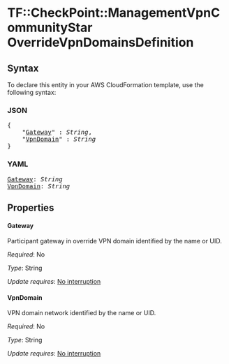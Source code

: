 # TF::CheckPoint::ManagementVpnCommunityStar OverrideVpnDomainsDefinition

## Syntax

To declare this entity in your AWS CloudFormation template, use the following syntax:

### JSON

<pre>
{
    "<a href="#gateway" title="Gateway">Gateway</a>" : <i>String</i>,
    "<a href="#vpndomain" title="VpnDomain">VpnDomain</a>" : <i>String</i>
}
</pre>

### YAML

<pre>
<a href="#gateway" title="Gateway">Gateway</a>: <i>String</i>
<a href="#vpndomain" title="VpnDomain">VpnDomain</a>: <i>String</i>
</pre>

## Properties

#### Gateway

Participant gateway in override VPN domain identified by the name or UID.

_Required_: No

_Type_: String

_Update requires_: [No interruption](https://docs.aws.amazon.com/AWSCloudFormation/latest/UserGuide/using-cfn-updating-stacks-update-behaviors.html#update-no-interrupt)

#### VpnDomain

VPN domain network identified by the name or UID.

_Required_: No

_Type_: String

_Update requires_: [No interruption](https://docs.aws.amazon.com/AWSCloudFormation/latest/UserGuide/using-cfn-updating-stacks-update-behaviors.html#update-no-interrupt)

